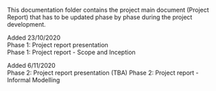 
This documentation folder contains the project main document (Project Report) that has to be updated phase by phase during the project development.

Added 23/10/2020  
Phase 1: Project report presentation  
Phase 1: Project report - Scope and Inception  

Added 6/11/2020  
Phase 2: Project report presentation (TBA)
Phase 2: Project report - Informal Modelling
